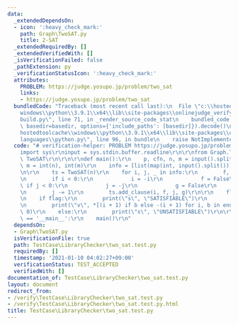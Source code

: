 ```yaml
---
data:
  _extendedDependsOn:
  - icon: ':heavy_check_mark:'
    path: Graph\TwoSAT.py
    title: 2-SAT
  _extendedRequiredBy: []
  _extendedVerifiedWith: []
  _isVerificationFailed: false
  _pathExtension: py
  _verificationStatusIcon: ':heavy_check_mark:'
  attributes:
    PROBLEM: https://judge.yosupo.jp/problem/two_sat
    links:
    - https://judge.yosupo.jp/problem/two_sat
  bundledCode: "Traceback (most recent call last):\n  File \"c:\\hostedtoolcache\\\
    windows\\python\\3.9.1\\x64\\lib\\site-packages\\onlinejudge_verify\\documentation\\\
    build.py\", line 71, in _render_source_code_stat\n    bundled_code = language.bundle(stat.path,\
    \ basedir=basedir, options={'include_paths': [basedir]}).decode()\n  File \"c:\\\
    hostedtoolcache\\windows\\python\\3.9.1\\x64\\lib\\site-packages\\onlinejudge_verify\\\
    languages\\python.py\", line 96, in bundle\n    raise NotImplementedError\nNotImplementedError\n"
  code: "# verification-helper: PROBLEM https://judge.yosupo.jp/problem/two_sat\r\n\
    import sys\r\ninput = sys.stdin.buffer.readline\r\n\r\nfrom Graph.TwoSAT import\
    \ TwoSAT\r\n\r\n\r\ndef main():\r\n    p, cfn, n, m = input().split()\r\n    n,\
    \ m = int(n), int(m)\r\n    info = [list(map(int, input().split())) for i in range(m)]\r\
    \n\r\n    ts = TwoSAT(n)\r\n    for i, j, _ in info:\r\n        f, g = True, True\r\
    \n        if i < 0:\r\n            i = -i\r\n            f = False\r\n       \
    \ if j < 0:\r\n            j = -j\r\n            g = False\r\n        i -= 1\r\
    \n        j -= 1\r\n        ts.add_clause(i, f, j, g)\r\n\r\n    flag = ts.satisfy()\r\
    \n    if flag:\r\n        print(\"s\", \"SATISFIABLE\")\r\n        res = ts.answer()\r\
    \n        print(\"v\", *[(i + 1) if b else -(i + 1) for i, b in enumerate(res)],\
    \ 0)\r\n    else:\r\n        print(\"s\", \"UNSATISFIABLE\")\r\n\r\n\r\nif __name__\
    \ == '__main__':\r\n    main()\r\n"
  dependsOn:
  - Graph\TwoSAT.py
  isVerificationFile: true
  path: TestCase\LibraryChecker\two_sat.test.py
  requiredBy: []
  timestamp: '2021-01-10 04:02:27+09:00'
  verificationStatus: TEST_ACCEPTED
  verifiedWith: []
documentation_of: TestCase\LibraryChecker\two_sat.test.py
layout: document
redirect_from:
- /verify\TestCase\LibraryChecker\two_sat.test.py
- /verify\TestCase\LibraryChecker\two_sat.test.py.html
title: TestCase\LibraryChecker\two_sat.test.py
---
```

